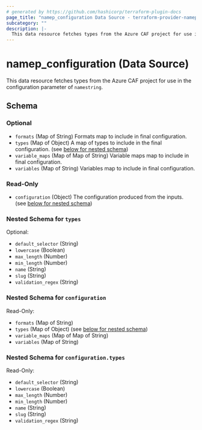 ```yaml
---
# generated by https://github.com/hashicorp/terraform-plugin-docs
page_title: "namep_configuration Data Source - terraform-provider-namep"
subcategory: ""
description: |-
  This data resource fetches types from the Azure CAF project for use in the configuration parameter of namestring.
---
```


# namep_configuration (Data Source)

This data resource fetches types from the Azure CAF project for use in the configuration parameter of `namestring`.



<!-- schema generated by tfplugindocs -->
## Schema

### Optional

- `formats` (Map of String) Formats map to include in final configuration.
- `types` (Map of Object) A map of types to include in the final configuration. (see [below for nested schema](#nestedatt--types))
- `variable_maps` (Map of Map of String) Variable maps map to include in final configuration.
- `variables` (Map of String) Variables map to include in final configuration.

### Read-Only

- `configuration` (Object) The configuration produced from the inputs. (see [below for nested schema](#nestedatt--configuration))

<a id="nestedatt--types"></a>
### Nested Schema for `types`

Optional:

- `default_selector` (String)
- `lowercase` (Boolean)
- `max_length` (Number)
- `min_length` (Number)
- `name` (String)
- `slug` (String)
- `validation_regex` (String)


<a id="nestedatt--configuration"></a>
### Nested Schema for `configuration`

Read-Only:

- `formats` (Map of String)
- `types` (Map of Object) (see [below for nested schema](#nestedobjatt--configuration--types))
- `variable_maps` (Map of Map of String)
- `variables` (Map of String)

<a id="nestedobjatt--configuration--types"></a>
### Nested Schema for `configuration.types`

Read-Only:

- `default_selector` (String)
- `lowercase` (Boolean)
- `max_length` (Number)
- `min_length` (Number)
- `name` (String)
- `slug` (String)
- `validation_regex` (String)
